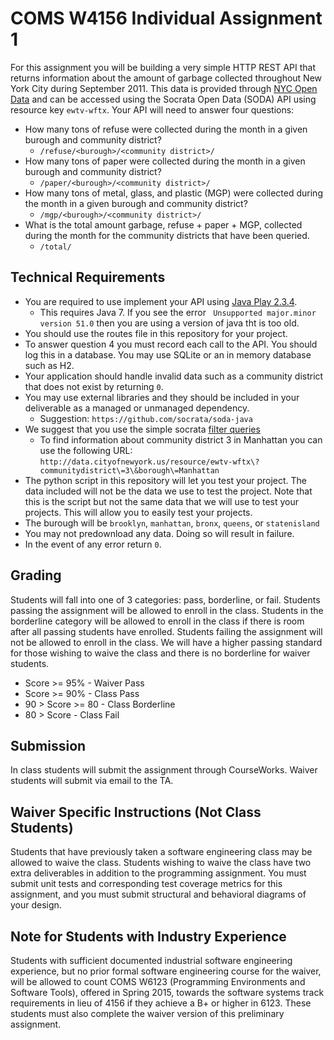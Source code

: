 # COMS W4156 Individual Assignment 1

For this assignment you will be building a very simple HTTP REST API that returns information about the amount of garbage collected throughout New York City during September 2011.
This data is provided through [NYC Open Data](https://data.cityofnewyork.us/Environment/DSNY-Collection-Tonnages/ewtv-wftx) and can be accessed using the Socrata Open Data (SODA) API using resource key `ewtv-wftx`.
Your API will need to answer four questions:

* How many tons of refuse were collected during the month in a given burough and community district?
    * `/refuse/<burough>/<community district>/`
* How many tons of paper were collected during the month in a given burough and community district?
    * `/paper/<burough>/<community district>/`
* How many tons of metal, glass, and plastic (MGP) were collected during the month in a given burough and community district?
    * `/mgp/<burough>/<community district>/`
* What is the total amount garbage, refuse + paper + MGP, collected during the month for the community districts that have been queried.
    * `/total/`

## Technical Requirements
* You are required to use implement your API using [Java Play 2.3.4](http://www.playframework.com/).
    * This requires Java 7. If you see the error ` Unsupported major.minor version 51.0` then you are using a version of java tht is too old.
* You should use the routes file in this repository for your project.
* To answer question 4 you must record each call to the API.
You should log this in a database. You may use SQLite or an in memory database such as H2.
* Your application should handle invalid data such as a community district that does not exist by returning `0`.
* You may use external libraries and they should be included in your deliverable as a managed or unmanaged dependency.
    * Suggestion: `https://github.com/socrata/soda-java`
* We suggest that you use the simple socrata [filter queries](http://dev.socrata.com/docs/filtering.html)
    * To find information about community district 3 in Manhattan you can use the following URL: `http://data.cityofnewyork.us/resource/ewtv-wftx\?communitydistrict\=3\&borough\=Manhattan`
* The python script in this repository will let you test your project.
The data included will not be the data we use to test the project.
Note that this is the script but not the same data that we will use to test your projects.
This will allow you to easily test your projects.
* The burough will be `brooklyn`, `manhattan`, `bronx`, `queens`, or `statenisland`
* You may not predownload any data. Doing so will result in failure.
* In the event of any error return `0`.

## Grading
Students will fall into one of 3 categories: pass, borderline, or fail.
Students passing the assignment will be allowed to enroll in the class.
Students in the borderline category will be allowed to enroll in the class if there is room after all passing students have enrolled.
Students failing the assignment will not be allowed to enroll in the class.
We will have a higher passing standard for those wishing to waive the class and there is no borderline for waiver students.

* Score >= 95% - Waiver Pass
* Score >= 90% - Class Pass
* 90 > Score >= 80 - Class Borderline
* 80 > Score - Class Fail

## Submission
In class students will submit the assignment through CourseWorks.
Waiver students will submit via email to the TA.

## Waiver Specific Instructions (Not Class Students)
Students that have previously taken a software engineering class may be allowed to waive the class.
Students wishing to waive the class have two extra deliverables in addition to the programming assignment.
You must submit unit tests and corresponding test coverage metrics for this assignment, and you must submit structural and behavioral diagrams of your design.

## Note for Students with Industry Experience
Students with sufficient documented industrial software engineering experience, but no prior formal software engineering course for the waiver, will be allowed to count COMS W6123 (Programming Environments and Software Tools), offered in Spring 2015, towards the software systems track requirements in lieu of 4156 if they achieve a B+ or higher in 6123.
These students must also complete the waiver version of this preliminary assignment.


